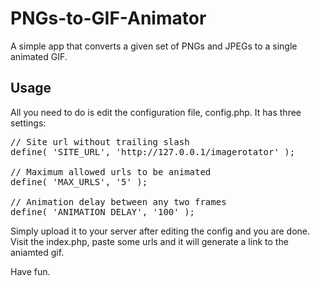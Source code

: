 # PNGs-to-GIF-Animator
A simple app that converts a given set of PNGs and JPEGs to a single animated GIF.

## Usage
All you need to do is edit the configuration file, config.php. It has three settings:

<pre>
// Site url without trailing slash
define( 'SITE_URL', 'http://127.0.0.1/imagerotator' );

// Maximum allowed urls to be animated
define( 'MAX_URLS', '5' );

// Animation delay between any two frames
define( 'ANIMATION_DELAY', '100' );
</pre>

Simply upload it to your server after editing the config and you are done. Visit the index.php, paste some urls and it will generate a link to the aniamted gif.

Have fun.
